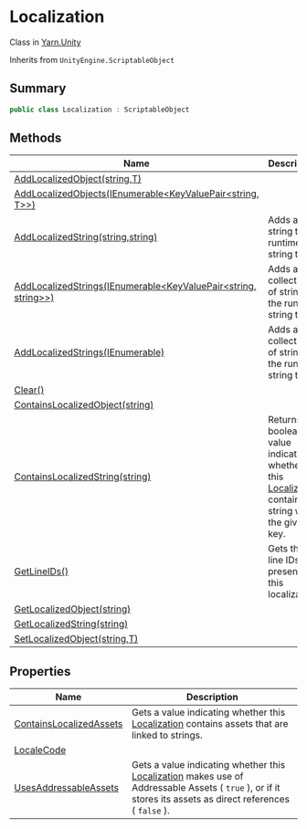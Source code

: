 # Localization

Class in [Yarn.Unity](../)

Inherits from `UnityEngine.ScriptableObject`

## Summary

```csharp
public class Localization : ScriptableObject
```

## Methods

| Name                                                                                                                 | Description                                                                                              |
| -------------------------------------------------------------------------------------------------------------------- | -------------------------------------------------------------------------------------------------------- |
| [AddLocalizedObject(string,T)](yarn.unity.localization.addlocalizedobject.md)                                        |                                                                                                          |
| [AddLocalizedObjects(IEnumerable\<KeyValuePair\<string, T>>)](yarn.unity.localization.addlocalizedobjects.md)        |                                                                                                          |
| [AddLocalizedString(string,string)](yarn.unity.localization.addlocalizedstring.md)                                   | Adds a new string to the runtime string table.                                                           |
| [AddLocalizedStrings(IEnumerable\<KeyValuePair\<string, string>>)](yarn.unity.localization.addlocalizedstrings-1.md) | Adds a collection of strings to the runtime string table.                                                |
| [AddLocalizedStrings(IEnumerable)](yarn.unity.localization.addlocalizedstrings-2.md)                                 | Adds a collection of strings to the runtime string table.                                                |
| [Clear()](yarn.unity.localization.clear.md)                                                                          |                                                                                                          |
| [ContainsLocalizedObject(string)](yarn.unity.localization.containslocalizedobject.md)                                |                                                                                                          |
| [ContainsLocalizedString(string)](yarn.unity.localization.containslocalizedstring.md)                                | Returns a boolean value indicating whether this [Localization](./) contains a string with the given key. |
| [GetLineIDs()](yarn.unity.localization.getlineids.md)                                                                | Gets the line IDs present in this localization.                                                          |
| [GetLocalizedObject(string)](yarn.unity.localization.getlocalizedobject.md)                                          |                                                                                                          |
| [GetLocalizedString(string)](yarn.unity.localization.getlocalizedstring.md)                                          |                                                                                                          |
| [SetLocalizedObject(string,T)](yarn.unity.localization.setlocalizedobject.md)                                        |                                                                                                          |

## Properties

| Name                                                                          | Description                                                                                                                                                      |
| ----------------------------------------------------------------------------- | ---------------------------------------------------------------------------------------------------------------------------------------------------------------- |
| [ContainsLocalizedAssets](yarn.unity.localization.containslocalizedassets.md) | Gets a value indicating whether this [Localization](./) contains assets that are linked to strings.                                                              |
| [LocaleCode](yarn.unity.localization.localecode.md)                           |                                                                                                                                                                  |
| [UsesAddressableAssets](yarn.unity.localization.usesaddressableassets.md)     | Gets a value indicating whether this [Localization](./) makes use of Addressable Assets ( `true` ), or if it stores its assets as direct references ( `false` ). |
